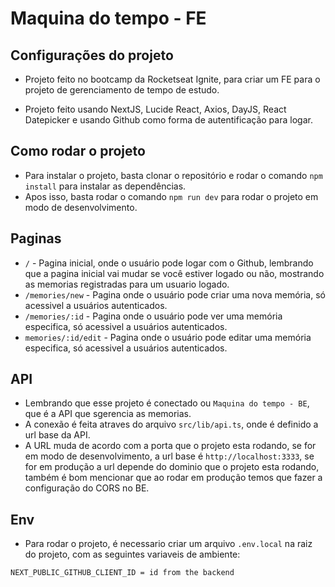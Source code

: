 # Maquina do tempo - FE

## Configurações do projeto

- Projeto feito no bootcamp da Rocketseat Ignite, para criar um FE para o projeto de gerenciamento de tempo de estudo.

- Projeto feito usando NextJS, Lucide React, Axios, DayJS, React Datepicker e usando Github como forma de autentificação para logar.

## Como rodar o projeto

- Para instalar o projeto, basta clonar o repositório e rodar o comando `npm install` para instalar as dependências.
- Apos isso, basta rodar o comando `npm run dev` para rodar o projeto em modo de desenvolvimento.

## Paginas

- `/` - Pagina inicial, onde o usuário pode logar com o Github, lembrando que a pagina inicial vai mudar se você estiver logado ou não, mostrando as memorias registradas para um usuario logado.
- `/memories/new` - Pagina onde o usuário pode criar uma nova memória, só acessivel a usuários autenticados.
- `/memories/:id` - Pagina onde o usuário pode ver uma memória especifica, só acessivel a usuários autenticados.
- `memories/:id/edit` - Pagina onde o usuário pode editar uma memória especifica, só acessivel a usuários autenticados.

## API

- Lembrando que esse projeto é conectado ou `Maquina do tempo - BE`, que é a API que sgerencia as memorias.
- A conexão é feita atraves do arquivo `src/lib/api.ts`, onde é definido a url base da API.
- A URL muda de acordo com a porta que o projeto esta rodando, se for em modo de desenvolvimento, a url base é `http://localhost:3333`, se for em produção a url depende do dominio que o projeto esta rodando, também é bom mencionar que ao rodar em produção temos que fazer a configuração do CORS no BE.

## Env

- Para rodar o projeto, é necessario criar um arquivo `.env.local` na raiz do projeto, com as seguintes variaveis de ambiente:

```env
NEXT_PUBLIC_GITHUB_CLIENT_ID = id from the backend
```
